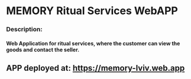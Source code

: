 # MEMORY Ritual Services WebAPP

### Description: 
#### Web Application for ritual services, where the customer can view the goods and contact the seller.

## APP deployed at: https://memory-lviv.web.app 